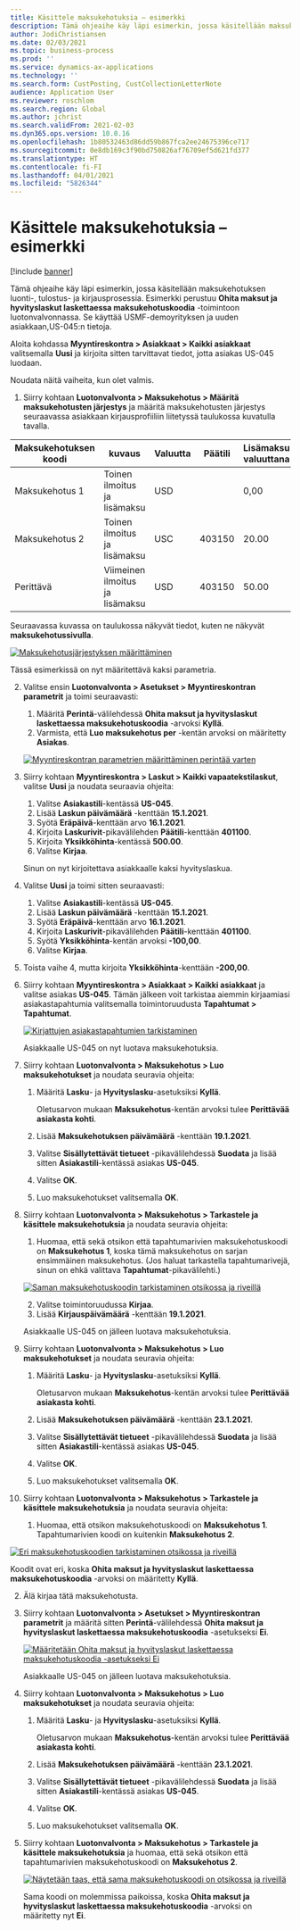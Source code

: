 ```yaml
---
title: Käsittele maksukehotuksia – esimerkki
description: Tämä ohjeaihe käy läpi esimerkin, jossa käsitellään maksukehotuksen luonti-, tulostus- ja kirjausprosessia.
author: JodiChristiansen
ms.date: 02/03/2021
ms.topic: business-process
ms.prod: ''
ms.service: dynamics-ax-applications
ms.technology: ''
ms.search.form: CustPosting, CustCollectionLetterNote
audience: Application User
ms.reviewer: roschlom
ms.search.region: Global
ms.author: jchrist
ms.search.validFrom: 2021-02-03
ms.dyn365.ops.version: 10.0.16
ms.openlocfilehash: 1b80532463d86dd59b867fca2ee24675396ce717
ms.sourcegitcommit: 0e8db169c3f90bd750826af76709ef5d621fd377
ms.translationtype: HT
ms.contentlocale: fi-FI
ms.lasthandoff: 04/01/2021
ms.locfileid: "5826344"
---
```

# <a name="process-collection-letters-example"></a>Käsittele maksukehotuksia – esimerkki

[!include [banner](../../includes/banner.md)]

Tämä ohjeaihe käy läpi esimerkin, jossa käsitellään maksukehotuksen luonti-, tulostus- ja kirjausprosessia. Esimerkki perustuu **Ohita maksut ja hyvityslaskut laskettaessa maksukehotuskoodia** -toimintoon luotonvalvonnassa. Se käyttää USMF-demoyrityksen ja uuden asiakkaan,US-045:n tietoja.

Aloita kohdassa **Myyntireskontra \> Asiakkaat \> Kaikki asiakkaat** valitsemalla **Uusi** ja kirjoita sitten tarvittavat tiedot, jotta asiakas US-045 luodaan.

Noudata näitä vaiheita, kun olet valmis.

1. Siirry kohtaan **Luotonvalvonta \> Maksukehotus \> Määritä maksukehotusten järjestys** ja määritä maksukehotusten järjestys seuraavassa asiakkaan kirjausprofiiliin liitetyssä taulukossa kuvatulla tavalla.

|     Maksukehotuksen koodi      |     kuvaus                           |     Valuutta      |     Päätili        |     Lisämaksu valuuttana     |     Minimi yli        |     Päivien esto      |
|---------------------------------  |---------------------------------------    |-----------------  |-----------------------    |-------------------------- |-----------------------    |---------------------  |
|     Maksukehotus 1         |     Toinen ilmoitus ja lisämaksu        |     USD           |                           |     0,00                  |     0,00                  |     2                 |
|     Maksukehotus 2         |     Toinen ilmoitus ja lisämaksu        |     USC           |     403150                |     20.00                 |     10.00                 |     3                 |
|     Perittävä                    |     Viimeinen ilmoitus ja lisämaksu         |     USD           |     403150                |     50.00                 |     100.00                |     15                |

Seuraavassa kuvassa on taulukossa näkyvät tiedot, kuten ne näkyvät **maksukehotussivulla**. 

[![Maksukehotusjärjestyksen määrittäminen](./media/Ignore-payments-creditmemos-1.PNG)](./media/Ignore-payments-creditmemos-1.PNG)

 Tässä esimerkissä on nyt määritettävä kaksi parametria.

2. Valitse ensin **Luotonvalvonta \> Asetukset \> Myyntireskontran parametrit** ja toimi seuraavasti:

    1. Määritä **Perintä**-välilehdessä **Ohita maksut ja hyvityslaskut laskettaessa maksukehotuskoodia** -arvoksi **Kyllä**.
    2. Varmista, että **Luo maksukehotus per** -kentän arvoksi on määritetty **Asiakas**.

    [![Myyntireskontran parametrien määrittäminen perintää varten](./media/Ignore-payments-creditmemos-2.PNG)](./media/Ignore-payments-creditmemos-2.PNG)

3. Siirry kohtaan **Myyntireskontra \> Laskut \> Kaikki vapaatekstilaskut**, valitse **Uusi** ja noudata seuraavia ohjeita:

    1. Valitse **Asiakastili**-kentässä **US-045**.
    2. Lisää **Laskun päivämäärä** -kenttään **15.1.2021**.
    3. Syötä **Eräpäivä**-kenttään arvo **16.1.2021**.
    4. Kirjoita **Laskurivit**-pikavälilehden **Päätili**-kenttään **401100**.
    5. Kirjoita **Yksikköhinta**-kentässä **500.00**.
    6. Valitse **Kirjaa**.

    Sinun on nyt kirjoitettava asiakkaalle kaksi hyvityslaskua.

4. Valitse **Uusi** ja toimi sitten seuraavasti:

    1. Valitse **Asiakastili**-kentässä **US-045**.
    2. Lisää **Laskun päivämäärä** -kenttään **15.1.2021**.
    3. Syötä **Eräpäivä**-kenttään arvo **16.1.2021**.
    4. Kirjoita **Laskurivit**-pikavälilehden **Päätili**-kenttään **401100**.
    5. Syötä **Yksikköhinta**-kentän arvoksi **-100,00**.
    6. Valitse **Kirjaa**.

5. Toista vaihe 4, mutta kirjoita **Yksikköhinta**-kenttään **-200,00**.
6. Siirry kohtaan **Myyntireskontra \> Asiakkaat \> Kaikki asiakkaat** ja valitse asiakas **US-045**. Tämän jälkeen voit tarkistaa aiemmin kirjaamiasi asiakastapahtumia valitsemalla toimintoruudusta **Tapahtumat \> Tapahtumat**.

    [![Kirjattujen asiakastapahtumien tarkistaminen](./media/Ignore-payments-creditmemos-3.PNG)](./media/Ignore-payments-creditmemos-3.PNG)

    Asiakkaalle US-045 on nyt luotava maksukehotuksia.

7. Siirry kohtaan **Luotonvalvonta \> Maksukehotus \> Luo maksukehotukset** ja noudata seuravia ohjeita:

    1. Määritä **Lasku**- ja **Hyvityslasku**-asetuksiksi **Kyllä**.

        Oletusarvon mukaan **Maksukehotus**-kentän arvoksi tulee **Perittävää asiakasta kohti**.

    2. Lisää **Maksukehotuksen päivämäärä** -kenttään **19.1.2021**.
    3. Valitse **Sisällytettävät tietueet** -pikavälilehdessä **Suodata** ja lisää sitten **Asiakastili**-kentässä asiakas **US-045**.
    4. Valitse **OK**.
    5. Luo maksukehotukset valitsemalla **OK**.

8. Siirry kohtaan **Luotonvalvonta \> Maksukehotus \> Tarkastele ja käsittele maksukehotuksia** ja noudata seuravia ohjeita:

    1. Huomaa, että sekä otsikon että tapahtumarivien maksukehotuskoodi on **Maksukehotus 1**, koska tämä maksukehotus on sarjan ensimmäinen maksukehotus. (Jos haluat tarkastella tapahtumarivejä, sinun on ehkä valittava **Tapahtumat**-pikavälilehti.)

   [![Saman maksukehotuskoodin tarkistaminen otsikossa ja riveillä](./media/Ignore-payments-creditmemos-4.PNG)](./media/Ignore-payments-creditmemos-4.PNG)

    2. Valitse toimintoruudussa **Kirjaa**.
    3. Lisää **Kirjauspäivämäärä** -kenttään **19.1.2021**.

    Asiakkaalle US-045 on jälleen luotava maksukehotuksia.

9. Siirry kohtaan **Luotonvalvonta \> Maksukehotus \> Luo maksukehotukset** ja noudata seuravia ohjeita:

    1. Määritä **Lasku**- ja **Hyvityslasku**-asetuksiksi **Kyllä**.

        Oletusarvon mukaan **Maksukehotus**-kentän arvoksi tulee **Perittävää asiakasta kohti**.

    2. Lisää **Maksukehotuksen päivämäärä** -kenttään **23.1.2021**.
    3. Valitse **Sisällytettävät tietueet** -pikavälilehdessä **Suodata** ja lisää sitten **Asiakastili**-kentässä asiakas **US-045**.
    4. Valitse **OK**.
    5. Luo maksukehotukset valitsemalla **OK**.

10. Siirry kohtaan **Luotonvalvonta \> Maksukehotus \> Tarkastele ja käsittele maksukehotuksia** ja noudata seuravia ohjeita:

    1. Huomaa, että otsikon maksukehotuskoodi on **Maksukehotus 1**. Tapahtumarivien koodi on kuitenkin **Maksukehotus 2**.

   [![Eri maksukehotuskoodien tarkistaminen otsikossa ja riveillä](./media/Ignore-payments-creditmemos-5.PNG)](./media/Ignore-payments-creditmemos-5.PNG)

  Koodit ovat eri, koska **Ohita maksut ja hyvityslaskut laskettaessa maksukehotuskoodia** -arvoksi on määritetty **Kyllä**.

  2. Älä kirjaa tätä maksukehotusta.

11. Siirry kohtaan **Luotonvalvonta \> Asetukset \> Myyntireskontran parametrit** ja määritä sitten **Perintä**-välilehdessä **Ohita maksut ja hyvityslaskut laskettaessa maksukehotuskoodia** -asetukseksi **Ei**.

    [![Määritetään Ohita maksut ja hyvityslaskut laskettaessa maksukehotuskoodia -asetukseksi Ei](./media/Ignore-payments-creditmemos-6.PNG)](./media/Ignore-payments-creditmemos-6.PNG)

    Asiakkaalle US-045 on jälleen luotava maksukehotuksia.

12. Siirry kohtaan **Luotonvalvonta \> Maksukehotus \> Luo maksukehotukset** ja noudata seuravia ohjeita:

    1. Määritä **Lasku**- ja **Hyvityslasku**-asetuksiksi **Kyllä**.

        Oletusarvon mukaan **Maksukehotus**-kentän arvoksi tulee **Perittävää asiakasta kohti**.

    2. Lisää **Maksukehotuksen päivämäärä** -kenttään **23.1.2021**.
    3. Valitse **Sisällytettävät tietueet** -pikavälilehdessä **Suodata** ja lisää sitten **Asiakastili**-kentässä asiakas **US-045**.
    4. Valitse **OK**.
    5. Luo maksukehotukset valitsemalla **OK**.

13. Siirry kohtaan **Luotonvalvonta \> Maksukehotus \> Tarkastele ja käsittele maksukehotuksia** ja huomaa, että sekä otsikon että tapahtumarivien maksukehotuskoodi on **Maksukehotus 2**.

    [![Näytetään taas, että sama maksukehotuskoodi on otsikossa ja riveillä](./media/Ignore-payments-creditmemos-7.PNG)](./media/Ignore-payments-creditmemos-7.PNG)

    Sama koodi on molemmissa paikoissa, koska **Ohita maksut ja hyvityslaskut laskettaessa maksukehotuskoodia** -arvoksi on määritetty nyt **Ei**.
